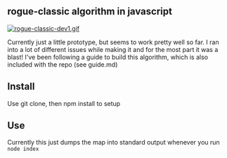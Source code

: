 ## rogue-classic algorithm in javascript

[![rogue-classic-dev1.gif](https://gifyu.com/images/rogue-classic-dev1.gif)](https://gifyu.com/image/SXNW)

Currently just a little prototype, but seems to work pretty well so far.  I ran into a lot of different issues while making it and for the most part it was a blast!
I've been following a guide to build this algorithm, which is also included with the repo (see guide.md)

## Install

Use git clone, then npm install to setup

## Use

Currently this just dumps the map into standard output whenever you run `node index`
